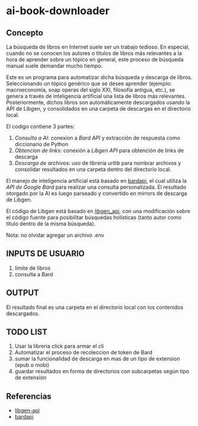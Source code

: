 # ai-book-downloader

## Concepto
La búsqueda de libros en Internet suele ser un trabajo tedioso. En especial, cuando no se conocen los autores o títulos de libros más relevantes a la hora de aprender sobre un tópico en general, este proceso de búsqueda manual suele demandar mucho tiempo.

Este es un programa para automatizar dicha búsqueda y descarga de libros. Seleccionando un tópico genérico que se desee aprender (ejemplo: macroeconomía, soap operas del siglo XXI, filosofía antigua, etc.), se genera a través de inteligencia artificial una lista de libros más relevantes. Posteriormente, dichos libros son automáticamente descargados usando la API de Libgen, y consolidados en una carpeta de descargas en el directorio local.

El codigo contiene 3 partes:
1. *Consulta a AI*: conexion a _Bard API_ y extracción de respuesta como diccionario de Python
2. *Obtencion de links*: conexión a _Libgen API_ para obtención de links de descarga
3. *Descarga de archivos*: uso de librería _urllib_ para nombrar archivos y consolidar resultados en una carpeta dentro del directorio local.

El manejo de inteligencia artificial está basado en [bardapi](https://pypi.org/project/bardapi/), el cual utiliza la _API de Google Bard_ para realizar una consulta personalizada. El resultado otorgado por la AI es luego parseado y convertido en mirrors de descarga de Libgen.

El código de Libgen está basado en [libgen_api](https://github.com/harrison-broadbent/libgen-api), con una modificación sobre el código fuente para posibilitar búsquedas holísticas (tanto autor como título dentro de la misma búsqueda).


Nota: no olvidar agregar un archivo .env

## INPUTS DE USUARIO
1. limite de libros
2. consulta a Bard

## OUTPUT
El resultado final es una carpeta en el directorio local con los contenidos descargados.

## TODO LIST
1. Usar la libreria click para armar el cli
2. Automatizar el proceso de recoleccion de token de Bard
3. sumar la funcionalidad de descarga en mas de un tipo de extension (epub o mobi)
4. guardar resultados en forma de directorios con subcarpetas según tipo de extensión

## Referencias
- [libgen-api](https://github.com/harrison-broadbent/libgen-api)
- [bardapi](https://pypi.org/project/bardapi/)